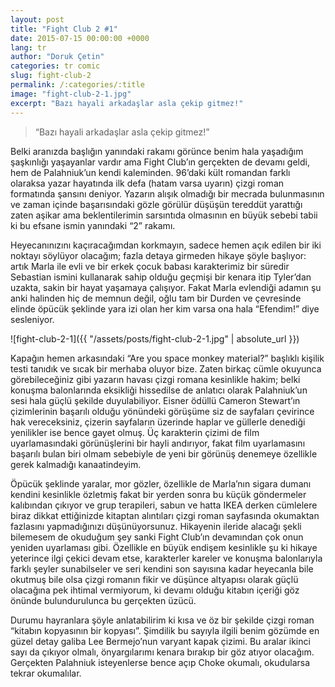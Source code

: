 ```yaml
---
layout: post
title: "Fight Club 2 #1"
date: 2015-07-15 00:00:00 +0000
lang: tr
author: "Doruk Çetin"
categories: tr comic
slug: fight-club-2
permalink: /:categories/:title
image: "fight-club-2-1.jpg"
excerpt: "Bazı hayali arkadaşlar asla çekip gitmez!"
---
```

> “Bazı hayali arkadaşlar asla çekip gitmez!” 

Belki aranızda başlığın yanındaki rakamı görünce benim hala yaşadığım şaşkınlığı yaşayanlar vardır ama Fight Club’ın gerçekten de devamı geldi, hem de Palahniuk’un kendi kaleminden. 96’daki kült romandan farklı olaraksa yazar hayatında ilk defa (hatam varsa uyarın) çizgi roman formatında şansını deniyor. Yazarın alışık olmadığı bir mecrada bulunmasının ve zaman içinde başarısındaki gözle görülür düşüşün tereddüt yarattığı zaten aşikar ama beklentilerimin sarsıntıda olmasının en büyük sebebi tabii ki bu efsane ismin yanındaki “2” rakamı.

Heyecanınızını kaçıracağımdan korkmayın, sadece hemen açık edilen bir iki noktayı söylüyor olacağım; fazla detaya girmeden hikaye şöyle başlıyor: artık Marla ile evli ve bir erkek çocuk babası karakterimiz bir süredir Sebastian ismini kullanarak sahip olduğu geçmişi bir kenara itip Tyler’dan uzakta, sakin bir hayat yaşamaya çalışıyor. Fakat Marla evlendiği adamın şu anki halinden hiç de memnun değil, oğlu tam bir Durden ve çevresinde elinde öpücük şeklinde yara izi olan her kim varsa ona hala “Efendim!” diye sesleniyor.

![fight-club-2-1]({{ "/assets/posts/fight-club-2-1.jpg" | absolute_url }})

Kapağın hemen arkasındaki “Are you space monkey material?” başlıklı kişilik testi tanıdık ve sıcak bir merhaba oluyor bize. Zaten birkaç cümle okuyunca görebileceğiniz gibi yazarın havası çizgi romana kesinlikle hakim; belki konuşma balonlarında eksikliği hissedilse de anlatıcı olarak Palahniuk’un sesi hala güçlü şekilde duyulabiliyor. Eisner ödüllü Cameron Stewart’ın çizimlerinin başarılı olduğu yönündeki görüşüme siz de sayfaları çevirince hak vereceksiniz, çizerin sayfaların üzerinde haplar ve güllerle denediği yenilikler ise bence gayet olmuş. Üç karakterin çizimi de film uyarlamasındaki görünüşlerini bir hayli andırıyor, fakat film uyarlamasını başarılı bulan biri olmam sebebiyle de yeni bir görünüş denemeye özellikle gerek kalmadığı kanaatindeyim.

Öpücük şeklinde yaralar, mor gözler, özellikle de Marla’nın sigara dumanı kendini kesinlikle özletmiş fakat bir yerden sonra bu küçük göndermeler kalıbından çıkıyor ve grup terapileri, sabun ve hatta IKEA derken cümlelere biraz dikkat ettiğinizde kitaptan alıntıları çizgi roman sayfasında okumaktan fazlasını yapmadığınızı düşünüyorsunuz. Hikayenin ileride alacağı şekli bilemesem de okuduğum şey sanki Fight Club’ın devamından çok onun yeniden uyarlaması gibi. Özellikle en büyük endişem kesinlikle şu ki hikaye yeterince ilgi çekici devam etse, karakterler kareler ve konuşma balonlarıyla farklı şeyler sunabilseler ve seri kendini son sayısına kadar heyecanla bile okutmuş bile olsa çizgi romanın fikir ve düşünce altyapısı olarak güçlü olacağına pek ihtimal vermiyorum, ki devamı olduğu kitabın içeriği göz önünde bulundurulunca bu gerçekten üzücü.

Durumu hayranlara şöyle anlatabilirim ki kısa ve öz bir şekilde çizgi roman “kitabın kopyasının bir kopyası”. Şimdilik bu sayıyla ilgili benim gözümde en güzel detay galiba Lee Bermejo’nun varyant kapak çizimi. Bu aralar ikinci sayı da çıkıyor olmalı, önyargılarımı kenara bırakıp bir göz atıyor olacağım. Gerçekten Palahniuk isteyenlerse bence açıp Choke okumalı, okudularsa tekrar okumalılar.